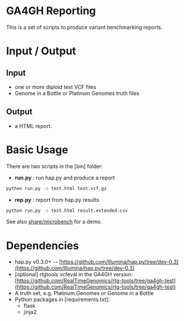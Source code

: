 # GA4GH Reporting

This is a set of scripts to produce variant benchmarking reports.

# Input / Output

## Input

* one or more diploid test VCF files
* Genome in a Bottle or Platinum Genomes truth files

## Output

* a HTML report.

# Basic Usage

There are two scripts in the [bin] folder:

* **run.py** : run hap.py and produce a report 

```bash
python run.py -o test.html test.vcf.gz
```

* **rep.py** : report from hap.py results 

```bash
python run.py -o test.html result.extended.csv
```

See also [share/microbench](share/microbench) for a demo.

# Dependencies

* hap.py v0.3.0+ -- [https://github.com/Illumina/hap.py/tree/dev-0.3](https://github.com/Illumina/hap.py/tree/dev-0.3)
* [optional] rtgtools vcfeval in the GA4GH version: [https://github.com/RealTimeGenomics/rtg-tools/tree/ga4gh-test](https://github.com/RealTimeGenomics/rtg-tools/tree/ga4gh-test)
* A truth set, e.g. Platinum Genomes or Genome in a Bottle
* Python packages in [requirements.txt]:
    - flask
    - jinja2